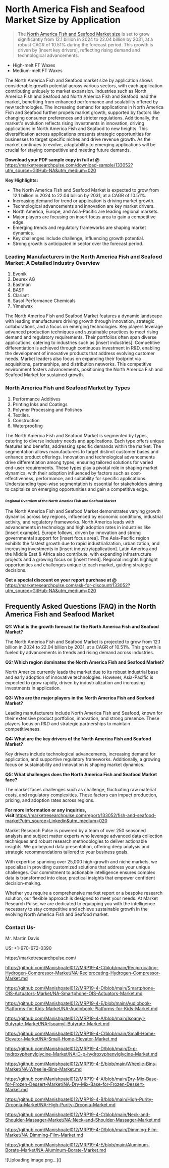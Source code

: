 <h1>North America Fish and Seafood Market&nbsp;Size by Application</h1><blockquote><p>The <a href="https://marketresearchpulse.com/download-sample/133052?utm_source=GitHub-NA&amp;utm_medium=020">North America Fish and Seafood Market size</a> is set to grow significantly from 12.1 billion in 2024 to 22.04 billion by 2031, at a robust CAGR of 10.51% during the forecast period. This growth is driven by [insert key drivers], reflecting rising demand and technological advancements.</p></blockquote><ul><li>High-melt FT Waxes<li> Medium-melt FT Waxes</li></ul><p>The North America Fish and Seafood market size by application shows considerable growth potential across various sectors, with each application contributing uniquely to market expansion. Industries such as North America Fish and Seafood and North America Fish and Seafood lead the market, benefiting from enhanced performance and scalability offered by new technologies. The increasing demand for applications in North America Fish and Seafood further propels market growth, supported by factors like changing consumer preferences and stricter regulations. Additionally, the market's evolution reflects rising investments in innovation, driving applications in North America Fish and Seafood to new heights. This diversification across applications presents strategic opportunities for businesses to target specific niches and drive revenue growth. As the market continues to evolve, adaptability to emerging applications will be crucial for staying competitive and meeting future demands.</p><p><strong>Download your PDF sample copy in full at @ </strong><a href="https://marketresearchpulse.com/download-sample/133052?utm_source=GitHub-NA&amp;utm_medium=020">https://marketresearchpulse.com/download-sample/133052?utm_source=GitHub-NA&amp;utm_medium=020</a></p><p><strong>Key Highlights: </strong></p><ul><li>The North America Fish and Seafood Market is expected to grow from 12.1 billion in 2024 to 22.04 billion by 2031, at a CAGR of 10.51%.</li><li>Increasing demand for trend or application is driving market growth.</li><li>Technological advancements and innovation are key market drivers.</li><li>North America, Europe, and Asia-Pacific are leading regional markets.</li><li>Major players are focusing on insert focus area to gain a competitive edge.</li><li>Emerging trends and regulatory frameworks are shaping market dynamics.</li><li>Key challenges include challenge, influencing growth potential.</li><li>Strong growth is anticipated in sector over the forecast period.</li></ul><h3>Leading Manufacturers in the North America Fish and Seafood Market: A Detailed Industry Overview</h3><ol><li>Evonik</li><li>Deurex AG</li><li>Eastman</li><li>BASF</li><li>Clariant</li><li>Sasol Performance Chemicals</li><li>Yimeiwax</li></ol><div class="flex max-w-full flex-col flex-grow"><div class="min-h-8 text-message flex w-full flex-col items-end gap-2 whitespace-normal break-words [.text-message+&amp;]:mt-5" dir="auto" data-message-author-role="assistant" data-message-id="fd8432e4-4910-450d-b182-61b7bfb0a01f" data-message-model-slug="gpt-4o"><div class="flex w-full flex-col gap-1 empty:hidden first:pt-[3px]"><div class="markdown prose w-full break-words dark:prose-invert light"><p>The North America Fish and Seafood Market features a dynamic landscape with leading manufacturers driving growth through innovation, strategic collaborations, and a focus on emerging technologies. Key players leverage advanced production techniques and sustainable practices to meet rising demand and regulatory requirements. Their portfolios often span diverse applications, catering to industries such as [insert industries]. Competitive differentiation is achieved through continuous investment in R&amp;D, enabling the development of innovative products that address evolving customer needs. Market leaders also focus on expanding their footprint via acquisitions, partnerships, and distribution networks. This competitive environment fosters advancements, positioning the North America Fish and Seafood Market for sustained growth.</p></div></div></div></div><h3>North America Fish and Seafood Market by Types</h3><ol><li>Performance Additives<li> Printing Inks and Coatings<li> Polymer Processing and Polishes<li> Textiles.<li> Construction<li> Waterproofing</li></ol><div class="flex max-w-full flex-col flex-grow"><div class="min-h-8 text-message flex w-full flex-col items-end gap-2 whitespace-normal break-words [.text-message+&amp;]:mt-5" dir="auto" data-message-author-role="assistant" data-message-id="084470be-0bb7-4664-bddf-5156b4f41249" data-message-model-slug="gpt-4o-mini"><div class="flex w-full flex-col gap-1 empty:hidden first:pt-[3px]"><div class="markdown prose w-full break-words dark:prose-invert light"><p>The North America Fish and Seafood Market is segmented by types, catering to diverse industry needs and applications. Each type offers unique features and benefits, addressing specific demands within the market. The segmentation allows manufacturers to target distinct customer bases and enhance product offerings. Innovation and technological advancements drive differentiation among types, ensuring tailored solutions for varied end-user requirements. These types play a pivotal role in shaping market dynamics, with their adoption influenced by factors such as cost-effectiveness, performance, and suitability for specific applications. Understanding type-wise segmentation is essential for stakeholders aiming to capitalize on emerging opportunities and gain a competitive edge.</p></div></div></div></div><h3><span style="font-size: 11px;">Regional Overview of the North America Fish and Seafood Market</span></h3><div class="flex max-w-full flex-col flex-grow"><div class="min-h-8 text-message flex w-full flex-col items-end gap-2 whitespace-normal break-words [.text-message+&amp;]:mt-5" dir="auto" data-message-author-role="assistant" data-message-id="e9038762-ce64-4e30-91c9-9bd413514231" data-message-model-slug="gpt-4o-mini"><div class="flex w-full flex-col gap-1 empty:hidden first:pt-[3px]"><div class="markdown prose w-full break-words dark:prose-invert light"><p>The North America Fish and Seafood Market demonstrates varying growth dynamics across key regions, influenced by economic conditions, industrial activity, and regulatory frameworks. North America leads with advancements in technology and high adoption rates in industries like [insert example]. Europe follows, driven by innovation and strong governmental support for [insert focus area]. The Asia-Pacific region exhibits the fastest growth due to rapid industrialization, urbanization, and increasing investments in [insert industry/application]. Latin America and the Middle East &amp; Africa also contribute, with expanding infrastructure projects and a growing focus on [insert trend]. Regional insights highlight opportunities and challenges unique to each market, guiding strategic decisions.</p></div></div></div></div><p><strong>Get a special discount on your report purchase at @ </strong><a href="https://marketresearchpulse.com/ask-for-discount/133052?utm_source=GitHub-NA&amp;utm_medium=020">https://marketresearchpulse.com/ask-for-discount/133052?utm_source=GitHub-NA&amp;utm_medium=020</a></p><h2>Frequently Asked Questions (FAQ) in the North America Fish and Seafood Market</h2><p><strong>Q1: What is the growth forecast for the North America Fish and Seafood Market?</strong></p><p>The North America Fish and Seafood Market is projected to grow from 12.1 billion in 2024 to 22.04 billion by 2031, at a CAGR of 10.51%. This growth is fueled by advancements in trends and rising demand across industries.</p><p><strong>Q2: Which region dominates the North America Fish and Seafood Market?</strong></p><p>North America currently leads the market due to its robust industrial base and early adoption of innovative technologies. However, Asia-Pacific is expected to grow rapidly, driven by industrialization and increasing investments in application.</p><p><strong>Q3: Who are the major players in the North America Fish and Seafood Market?</strong></p><p>Leading manufacturers include North America Fish and Seafood, known for their extensive product portfolios, innovation, and strong presence. These players focus on R&amp;D and strategic partnerships to maintain competitiveness.</p><p><strong>Q4: What are the key drivers of the North America Fish and Seafood Market?</strong></p><p>Key drivers include technological advancements, increasing demand for application, and supportive regulatory frameworks. Additionally, a growing focus on sustainability and innovation is shaping market dynamics.</p><p><strong>Q5: What challenges does the North America Fish and Seafood Market face?</strong></p><p>The market faces challenges such as challenge, fluctuating raw material costs, and regulatory complexities. These factors can impact production, pricing, and adoption rates across regions.</p><p><strong>For more information or any inquiries, visit&nbsp;</strong><a href="https://marketresearchpulse.com/report/133052/fish-and-seafood-market?utm_source=Linkedin&utm_medium=020">https://marketresearchpulse.com/report/133052/fish-and-seafood-market?utm_source=Linkedin&utm_medium=020</a></p><p>Market Research Pulse is powered by a team of over 250 seasoned analysts and subject matter experts who leverage advanced data collection techniques and robust research methodologies to deliver actionable insights. We go beyond data presentation, offering deep analysis and strategic recommendations tailored to your business goals.</p><p>With expertise spanning over 25,000 high-growth and niche markets, we specialize in providing customized solutions that address your unique challenges. Our commitment to actionable intelligence ensures complex data is transformed into clear, practical insights that empower confident decision-making.</p><p>Whether you require a comprehensive market report or a bespoke research solution, our flexible approach is designed to meet your needs. At Market Research Pulse, we are dedicated to equipping you with the intelligence necessary to stay competitive and achieve sustainable growth in the evolving North America Fish and Seafood market.</p><h3><strong>Contact Us-</strong></h3><p>Mr. Martin Davis</p><p>US: +1-970-672-0390</p><p>https://marketresearchpulse.com/</p><p><a href="https://github.com/Manishpatel012/MRP19-4-C/blob/main/Reciprocating-Hydrogen-Compressor-Market/NA-Reciprocating-Hydrogen-Compressor-Market.md">https://github.com/Manishpatel012/MRP19-4-C/blob/main/Reciprocating-Hydrogen-Compressor-Market/NA-Reciprocating-Hydrogen-Compressor-Market.md</a></p><p><a href="https://github.com/Manishpatel012/MRP19-4-D/blob/main/Smartphone-OIS-Actuators-Market/NA-Smartphone-OIS-Actuators-Market.md">https://github.com/Manishpatel012/MRP19-4-D/blob/main/Smartphone-OIS-Actuators-Market/NA-Smartphone-OIS-Actuators-Market.md</a></p><p><a href="https://github.com/Manishpatel012/MRP19-4-E/blob/main/Audiobook-Platforms-for-Kids-Market/NA-Audiobook-Platforms-for-Kids-Market.md">https://github.com/Manishpatel012/MRP19-4-E/blob/main/Audiobook-Platforms-for-Kids-Market/NA-Audiobook-Platforms-for-Kids-Market.md</a></p><p><a href="https://github.com/Manishpatel012/MRP19-4-A/blob/main/Isoamyl-Butyrate-Market/NA-Isoamyl-Butyrate-Market.md">https://github.com/Manishpatel012/MRP19-4-A/blob/main/Isoamyl-Butyrate-Market/NA-Isoamyl-Butyrate-Market.md</a></p><p><a href="https://github.com/Manishpatel012/MRP19-4-C/blob/main/Small-Home-Elevator-Market/NA-Small-Home-Elevator-Market.md">https://github.com/Manishpatel012/MRP19-4-C/blob/main/Small-Home-Elevator-Market/NA-Small-Home-Elevator-Market.md</a></p><p><a href="https://github.com/Manishpatel012/MRP19-4-D/blob/main/D-p-hydroxyphenylglycine-Market/NA-D-p-hydroxyphenylglycine-Market.md">https://github.com/Manishpatel012/MRP19-4-D/blob/main/D-p-hydroxyphenylglycine-Market/NA-D-p-hydroxyphenylglycine-Market.md</a></p><p><a href="https://github.com/Manishpatel012/MRP19-4-E/blob/main/Wheelie-Bins-Market/NA-Wheelie-Bins-Market.md">https://github.com/Manishpatel012/MRP19-4-E/blob/main/Wheelie-Bins-Market/NA-Wheelie-Bins-Market.md</a></p><p><a href="https://github.com/Manishpatel012/MRP19-4-A/blob/main/Dry-Mix-Base-for-Frozen-Dessert-Market/NA-Dry-Mix-Base-for-Frozen-Dessert-Market.md">https://github.com/Manishpatel012/MRP19-4-A/blob/main/Dry-Mix-Base-for-Frozen-Dessert-Market/NA-Dry-Mix-Base-for-Frozen-Dessert-Market.md</a></p><p><a href="https://github.com/Manishpatel012/MRP19-4-B/blob/main/High-Purity-Zirconia-Market/NA-High-Purity-Zirconia-Market.md">https://github.com/Manishpatel012/MRP19-4-B/blob/main/High-Purity-Zirconia-Market/NA-High-Purity-Zirconia-Market.md</a></p><p><a href="https://github.com/Manishpatel012/MRP19-4-C/blob/main/Neck-and-Shoulder-Massager-Market/NA-Neck-and-Shoulder-Massager-Market.md">https://github.com/Manishpatel012/MRP19-4-C/blob/main/Neck-and-Shoulder-Massager-Market/NA-Neck-and-Shoulder-Massager-Market.md</a></p><p><a href="https://github.com/Manishpatel012/MRP19-4-D/blob/main/Dimming-Film-Market/NA-Dimming-Film-Market.md">https://github.com/Manishpatel012/MRP19-4-D/blob/main/Dimming-Film-Market/NA-Dimming-Film-Market.md</a></p><p><a href="https://github.com/Manishpatel012/MRP19-4-E/blob/main/Aluminum-Borate-Market/NA-Aluminum-Borate-Market.md">https://github.com/Manishpatel012/MRP19-4-E/blob/main/Aluminum-Borate-Market/NA-Aluminum-Borate-Market.md</a></p>
![Uploading image.png…]()

